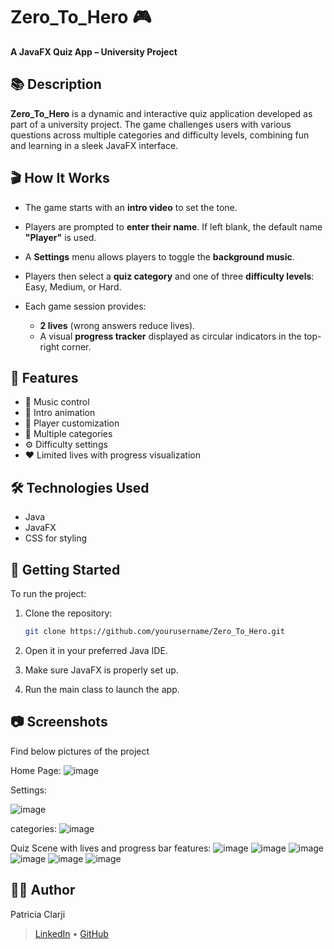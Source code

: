 # Zero\_To\_Hero 🎮

**A JavaFX Quiz App – University Project**

## 📚 Description

**Zero\_To\_Hero** is a dynamic and interactive quiz application developed as part of a university project. The game challenges users with various questions across multiple categories and difficulty levels, combining fun and learning in a sleek JavaFX interface.

## 🎬 How It Works

* The game starts with an **intro video** to set the tone.
* Players are prompted to **enter their name**. If left blank, the default name **"Player"** is used.
* A **Settings** menu allows players to toggle the **background music**.
* Players then select a **quiz category** and one of three **difficulty levels**: Easy, Medium, or Hard.
* Each game session provides:

  * **2 lives** (wrong answers reduce lives).
  * A visual **progress tracker** displayed as circular indicators in the top-right corner.

## 🧠 Features

* 🎵 Music control
* 🎥 Intro animation
* 👤 Player customization
* 🧩 Multiple categories
* ⚙️ Difficulty settings
* ❤️ Limited lives with progress visualization

## 🛠️ Technologies Used

* Java
* JavaFX
* CSS for styling

## 🚀 Getting Started

To run the project:

1. Clone the repository:

   ```bash
   git clone https://github.com/yourusername/Zero_To_Hero.git
   ```
2. Open it in your preferred Java IDE.
3. Make sure JavaFX is properly set up.
4. Run the main class to launch the app.

## 📷 Screenshots
Find below pictures of the project

Home Page:
![image](https://github.com/user-attachments/assets/79a8198a-e616-4552-bd88-31dc10e47e44)

Settings:

![image](https://github.com/user-attachments/assets/0e6a772a-d034-4f9a-b81a-1cbe6e171e04)


categories:
![image](https://github.com/user-attachments/assets/a604c7f7-5fe9-4c4e-85d4-ea4feefd5305)

Quiz Scene with lives and progress bar features:
![image](https://github.com/user-attachments/assets/68f36aaf-6bae-4ea6-bd03-f6582781e964)
![image](https://github.com/user-attachments/assets/4691fb8c-30a0-4ca9-bfe0-ddcb57d73776)
![image](https://github.com/user-attachments/assets/a7f45fdd-c97f-4b34-9562-38b1a6471028)
![image](https://github.com/user-attachments/assets/ea9d61c0-88ed-4a1c-9900-29c0733576e9)
![image](https://github.com/user-attachments/assets/9e2ab7a8-8d05-4315-bbf2-45af7b6df19c)
![image](https://github.com/user-attachments/assets/4eb125cb-8170-4cb0-a49b-48ab2443b9de)



## 👩‍💻 Author

Patricia Clarji

> [LinkedIn](https://www.linkedin.com/in/patricia-clarji-7056a8347/) • [GitHub](https://github.com/1Quost)






